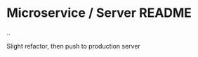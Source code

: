 Microservice / Server README
=================

..

Slight refactor, then push to production server
